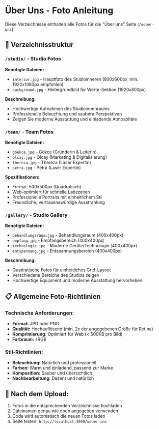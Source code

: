 # Über Uns - Foto Anleitung

Diese Verzeichnisse enthalten alle Fotos für die "Über uns" Seite (`/ueber-uns`).

## 📁 Verzeichnisstruktur

### `/studio/` - Studio Fotos
**Benötigte Dateien:**
- `interior.jpg` - Hauptfoto des Studioinneren (800x600px, min. 1920x1080px empfohlen)
- `background.jpg` - Hintergrundbild für Werte-Sektion (1920x800px)

**Beschreibung:**
- Hochwertige Aufnahmen des Studioinnenraums
- Professionelle Beleuchtung und saubere Perspektiven
- Zeigen Sie moderne Ausstattung und einladende Atmosphäre

### `/team/` - Team Fotos
**Benötigte Dateien:**
- `goekce.jpg` - Gökce (Gründerin & Leiterin)
- `olcay.jpg` - Olcay (Marketing & Digitalisierung)  
- `thereza.jpg` - Thereza (Laser Expertin)
- `petra.jpg` - Petra (Laser Expertin)

**Spezifikationen:**
- Format: 500x500px (Quadratisch)
- Web-optimiert für schnelle Ladezeiten
- Professionelle Portraits mit einheitlichem Stil
- Freundliche, vertrauenswürdige Ausstrahlung

### `/gallery/` - Studio Gallery
**Benötigte Dateien:**
- `behandlungsraum.jpg` - Behandlungsraum (400x400px)
- `empfang.jpg` - Empfangsbereich (400x400px)
- `technologie.jpg` - Moderne Geräte/Technologie (400x400px)
- `entspannung.jpg` - Entspannungsbereich (400x400px)

**Beschreibung:**
- Quadratische Fotos für einheitliches Grid-Layout
- Verschiedene Bereiche des Studios zeigen
- Hochwertige Equipment und moderne Ausstattung hervorheben

## 📋 Allgemeine Foto-Richtlinien

### Technische Anforderungen:
- **Format:** JPG oder PNG
- **Qualität:** Hochauflösend (min. 2x der angegebenen Größe für Retina)
- **Komprimierung:** Optimiert für Web (< 500KB pro Bild)
- **Farbraum:** sRGB

### Stil-Richtlinien:
- **Beleuchtung:** Natürlich und professionell
- **Farben:** Warm und einladend, passend zur Marke
- **Komposition:** Sauber und übersichtlich
- **Nachbearbeitung:** Dezent und natürlich

## 🔄 Nach dem Upload:
1. Fotos in die entsprechenden Verzeichnisse hochladen
2. Dateinamen genau wie oben angegeben verwenden
3. Code wird automatisch die neuen Fotos laden
4. Seite testen: `http://localhost:3000/ueber-uns` 